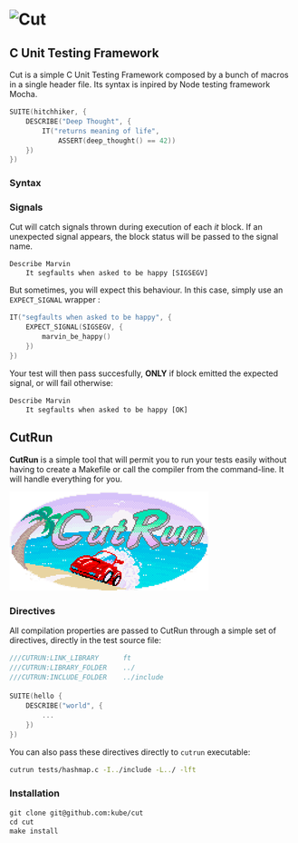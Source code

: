 
# ![Cut](https://cdn.rawgit.com/kube/cut/master/images/cut.svg)

## C Unit Testing Framework


Cut is a simple C Unit Testing Framework composed by a bunch of macros in a single header file. Its syntax is inpired by Node testing framework Mocha.


```c
SUITE(hitchhiker, {
    DESCRIBE("Deep Thought", {
        IT("returns meaning of life",
            ASSERT(deep_thought() == 42))
    })
})

```

### Syntax



### Signals
Cut will catch signals thrown during execution of each *it* block. If an unexpected signal appears, the block status will be passed to the signal name.

```
Describe Marvin
    It segfaults when asked to be happy [SIGSEGV]
```

But sometimes, you will expect this behaviour. In this case, simply use an `EXPECT_SIGNAL` wrapper :

```c
IT("segfaults when asked to be happy", {
    EXPECT_SIGNAL(SIGSEGV, {
        marvin_be_happy()
    })
})
```

Your test will then pass succesfully, **ONLY** if block emitted the expected signal, or will fail otherwise:
```
Describe Marvin
    It segfaults when asked to be happy [OK]
```

## CutRun
**CutRun** is a simple tool that will permit you to run your tests easily without having to create a Makefile or call the compiler from the command-line. It will handle everything for you.

![CutRun](./images/cutrun.png)


### Directives

All compilation properties are passed to CutRun through a simple set of directives, directly in the test source file:

```c
///CUTRUN:LINK_LIBRARY      ft
///CUTRUN:LIBRARY_FOLDER    ../
///CUTRUN:INCLUDE_FOLDER    ../include

SUITE(hello {
	DESCRIBE("world", {
		...
	})
})
```

You can also pass these directives directly to `cutrun` executable:

```sh
cutrun tests/hashmap.c -I../include -L../ -lft
```


### Installation

```
git clone git@github.com:kube/cut
cd cut
make install
```
